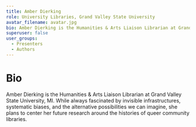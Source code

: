 ```yaml
---
title: Amber Dierking
role: University Libraries, Grand Valley State University
avatar_filename: avatar.jpg
bio: Amber Dierking is the Humanities & Arts Liaison Librarian at Grand Valley State University, MI. While always fascinated by invisible infrastructures, systematic biases, and the alternative possibilities we can imagine, she plans to center her future research around the histories of queer community libraries.
superuser: false
user_groups:
  - Presenters
  - Authors
---
```

# Bio

Amber Dierking is the Humanities & Arts Liaison Librarian at Grand Valley State University, MI. While always fascinated by invisible infrastructures, systematic biases, and the alternative possibilities we can imagine, she plans to center her future research around the histories of queer community libraries.
